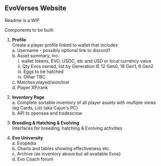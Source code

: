 
## EvoVerses Website

Readme is a WIP

Components to be built:

1. **Profile**  
   Create a player profile linked to wallet that includes  
   a. Username - possibly optional link to discord?  
   b. Asset summary, inc.:  
    &emsp;  i.    wallet tokens, EVO, USDC, etc and USD or local currency value  
    &emsp;  ii.   Qty Evos owned, list by Generation IE 12 Gen0, 18 Gen1, 6 Gen2  
    &emsp;  iii.  Eggs to be hatched  
    &emsp;  iv.   Other TBC  
   c. Matches played/won/lost  
   d. Player XP/rank  

2. **Inventory Page**  
   a. Complete sortable inventory of all player assets with multiple views (eg Cards, List (aka Cajun's PC)  
   b. API to opensea and tradescrow  

4. **Breeding & Hatching & Evolving**  
   Interfaces for breeding, hatching & Evolving activities  

5. **Evo University**  
   a. Evopedia  
   b. Charts and tables showing effectiveness etc.  
   c. Archive (as inventory above but all available Evos)  
   d. Evo Coach forum  
